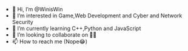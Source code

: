- 👋 Hi, I’m @WinisWin
- 👀 I’m interested in Game,Web Development and Cyber and Network Security
- 🌱 I’m currently learning C++,Python and JavaScript
- 💞️ I’m looking to collaborate on 🤔🤔
- 📫 How to reach me (Nope😂)

<!---
WinisWin/WinisWin is a ✨ special ✨ repository because its `README.md` (this file) appears on your GitHub profile.
You can click the Preview link to take a look at your changes.
--->
